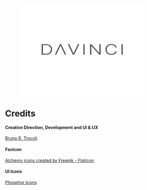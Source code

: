 <p align="center">
<img src="davinci/logo.svg" width="400px">
<p align="center">

# Credits

#### Creative Direction, Development and UI & UX
<a href="https://www.behance.net/savetherobots">Bruno R. Trocoli</a>

#### Favicon
<a href="https://www.flaticon.com/free-icons/alchemy" title="alchemy icons">Alchemy icons created by Freepik - Flaticon</a>

#### UI Icons
<a href="https://github.com/phosphor-icons/homepage#phosphor-icons">Phosphor Icons</a>

